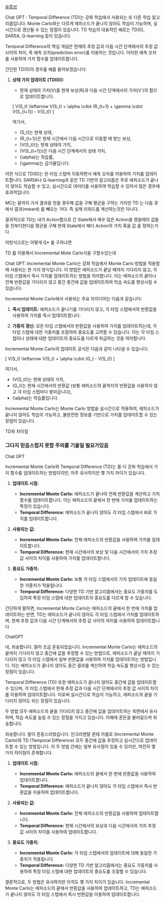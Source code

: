 
[유튜브](https://youtu.be/vfLrBPYwuFA?si=3pBAWNYDMbojRRlx)

Chat GPT : 
Temporal Difference (TD)는 강화 학습에서 사용되는 또 다른 학습 알고리즘입니다. Monte Carlo와는 다르게 에피소드가 끝나지 않아도 학습이 가능하며, 실시간으로 갱신될 수 있는 장점이 있습니다. TD 학습의 대표적인 예로는 TD(0), SARSA, Q-learning 등이 있습니다.

Temporal Difference의 핵심 개념은 현재의 추정 값과 다음 시간 단계에서의 추정 값 사이의 차이, 즉 예측 오차(prediction error)를 이용하는 것입니다. 이러한 예측 오차를 사용하여 가치 함수를 업데이트합니다.

간단한 TD(0)의 경우를 예를 들어보겠습니다:

1. **상태 가치 업데이트 (TD(0)):**
   - 현재 상태의 가치(V)를 현재 보상(R)과 다음 시간 단계에서의 가치(V')의 합으로 업데이트합니다.

   \[ V(S_t) \leftarrow V(S_t) + \alpha \cdot (R_{t+1} + \gamma \cdot V(S_{t+1}) - V(S_t)) \]

   여기서,
   - \(S_t\)는 현재 상태,
   - \(R_{t+1}\)은 현재 시간에서 다음 시간으로 이동할 때 받는 보상,
   - \(V(S_t)\)는 현재 상태의 가치,
   - \(V(S_{t+1})\)은 다음 시간 단계에서의 상태 가치,
   - \(\alpha\)는 학습률,
   - \(\gamma\)는 감가율입니다.

이런 식으로 TD(0)는 한 타임 스텝씩 이동하면서 예측 오차를 이용하여 가치를 업데이트합니다. SARSA나 Q-learning과 같은 TD 기반의 알고리즘은 주로 에피소드가 끝나지 않아도 학습할 수 있고, 실시간으로 데이터를 사용하여 학습할 수 있어서 많은 경우에 효과적입니다.

MC는 끝까지 가서 결과을 얻을 경우해 값을 구해 평균을 구하는 거지만
TD 는 다음 큐에서 결과(reward) 를 빼오는 거다. 즉 실제 리워드를 계산하는것은 아니다.

결과적으로 TD는 내가 Action함으로 간 State에서
매우 많은 Action을 했을때의 값들을 전부더한다음 평균을 구해 
현재 State에서 해다 Action의 가치 혹을 값 을 정하는거다

이방식으로는 어떻게 Q* 를 구하냐면



TD 를 이용해서 Iincremental Mote Carlo식을 구할수있는데

Chat GPT:
Incremental Monte Carlo는 강화 학습에서 Monte Carlo 방법을 적용할 때 사용되는 한 가지 방식입니다. 이 방법은 에피소드가 끝날 때까지 기다리지 않고, 각 타임 스텝에서 즉시 가치를 업데이트하는 방법을 의미합니다. 이는 에피소드의 끝이나 전체 반환값을 기다리지 않고 중간 중간에 값을 업데이트하여 학습 속도를 향상시킬 수 있습니다.

Incremental Monte Carlo에서 사용되는 주요 아이디어는 다음과 같습니다:

1. **즉시 업데이트:** 에피소드가 끝나기를 기다리지 않고, 각 타임 스텝에서의 반환값을 사용하여 가치를 즉시 업데이트합니다.

2. **가중치 갱신:** 모든 타임 스텝에서의 반환값을 사용하여 가치를 업데이트하는데, 각 타임 스텝에 대한 가중치를 조절하여 중요도를 고려할 수 있습니다. 이는 각 타임 스텝이나 상태에 대한 업데이트의 중요도를 다르게 취급하는 것을 의미합니다.

Incremental Monte Carlo의 업데이트 공식은 다음과 같이 나타낼 수 있습니다:

\[ V(S_t) \leftarrow V(S_t) + \alpha \cdot (G_t - V(S_t)) \]

여기서,
- \(V(S_t)\)는 현재 상태의 가치,
- \(G_t\)는 현재 시간에서의 반환값 (보통 에피소드의 끝까지의 반환값을 사용하지 않고 각 타임 스텝마다 쌓아갑니다),
- \(\alpha\)는 학습률입니다.

Incremental Monte Carlo는 Monte Carlo 방법을 실시간으로 적용하여, 에피소드가 끝나지 않아도 학습이 가능하고, 불완전한 정보를 기반으로 가치를 업데이트할 수 있는 장점이 있습니다.

TD와 차이점


### 그다지 믿음스럽지 못함 주의를 기울일 필요가있음
Chat GPT
  
 Incremental Monte Carlo와 Temporal Difference (TD)는 둘 다 강화 학습에서 가치 함수를 업데이트하는 방법이지만, 아주 유사하지만 몇 가지 차이가 있습니다.

1. **업데이트 시점:**
    
    - **Incremental Monte Carlo:** 에피소드가 끝나야 전체 반환값을 계산하고 가치 함수를 업데이트합니다. 이는 에피소드의 끝에서 한 번에 가치를 업데이트하는 특징이 있습니다.
    - **Temporal Difference:** 에피소드가 끝나지 않아도 각 타임 스텝에서 바로 가치를 업데이트합니다.
2. **사용되는 값:**
    
    - **Incremental Monte Carlo:** 전체 에피소드의 반환값을 사용하여 가치를 업데이트합니다.
    - **Temporal Difference:** 현재 시간에서의 보상 및 다음 시간에서의 가치 추정 값 사이의 차이를 사용하여 가치를 업데이트합니다.
3. **중요도 가중치:**
    
    - **Incremental Monte Carlo:** 보통 각 타임 스텝에서의 가치 업데이트에 동일한 가중치가 적용됩니다.
    - **Temporal Difference:** 다양한 TD 기반 알고리즘에서는 중요도 가중치를 도입하여 특정 타임 스텝에 대한 업데이트의 중요도를 다르게 할 수 있습니다.

간단하게 말하면, Incremental Monte Carlo는 에피소드의 끝에서 한 번에 가치를 업데이트하는 반면, TD는 에피소드가 끝나지 않아도 각 타임 스텝에서 가치를 업데이트하며, 현재 추정 값과 다음 시간 단계에서의 추정 값 사이의 차이를 사용하여 업데이트합니다


ChatGPT

네, 죄송합니다. 말이 조금 혼동되었습니다. Incremental Monte Carlo는 에피소드의 끝까지 기다리지 않고 중간에 값을 추정할 수 있는 방법으로, 에피소드가 끝날 때까지 기다리지 않고 각 타임 스텝에서 일부 반환값을 사용하여 가치를 업데이트하는 방법입니다. 이는 에피소드가 끝나지 않아도 중간 결과를 계산하여 학습 속도를 향상시킬 수 있는 장점이 있습니다.

Temporal Difference (TD) 또한 에피소드가 끝나지 않아도 중간에 값을 업데이트할 수 있으며, 각 타임 스텝에서 현재 추정 값과 다음 시간 단계에서의 추정 값 사이의 차이를 이용하여 업데이트합니다. 이로써 실시간으로 학습이 가능하고, 에피소드의 끝을 기다리지 않아도 되는 장점이 있습니다.

두 방법 모두 에피소드의 끝을 기다리지 않고 중간에 값을 업데이트하는 측면에서 유사하며, 학습 속도를 높일 수 있는 장점을 가지고 있습니다. 이해에 혼돈을 불러일으켜 죄송합니다.

죄송합니다. 말이 혼동스러웠습니다. 인크리멘탈 몬테 카를로 (Incremental Monte Carlo)와 TD (Temporal Difference) 모두 중간에 값을 추정하고 실시간으로 업데이트할 수 있는 방법입니다. 이 두 방법 간에는 일부 유사점이 있을 수 있지만, 여전히 몇 가지 차이점이 존재합니다.

1. **업데이트 시점:**
   - **Incremental Monte Carlo:** 에피소드의 끝에서 한 번에 반환값을 사용하여 업데이트합니다.
   - **Temporal Difference:** 에피소드가 끝나지 않아도 각 타임 스텝에서 즉시 반환값을 이용하여 업데이트합니다.

2. **사용되는 값:**
   - **Incremental Monte Carlo:** 전체 에피소드의 반환값을 사용하여 업데이트합니다.
   - **Temporal Difference:** 현재 시간에서의 보상과 다음 시간에서의 가치 추정 값 사이의 차이를 사용하여 업데이트합니다.

3. **중요도 가중치:**
   - **Incremental Monte Carlo:** 각 타임 스텝에서의 업데이트에 대해 동일한 가중치가 적용됩니다.
   - **Temporal Difference:** 다양한 TD 기반 알고리즘에서는 중요도 가중치를 사용하여 특정 타임 스텝에 대한 업데이트의 중요도를 조절할 수 있습니다.

결론적으로, 두 방법은 유사하지만 아직도 몇 가지 차이가 있습니다. Incremental Monte Carlo는 에피소드의 끝에서 반환값을 사용하여 업데이트하고, TD는 에피소드가 끝나지 않아도 각 타임 스텝에서 즉시 반환값을 이용하여 업데이트합니다.